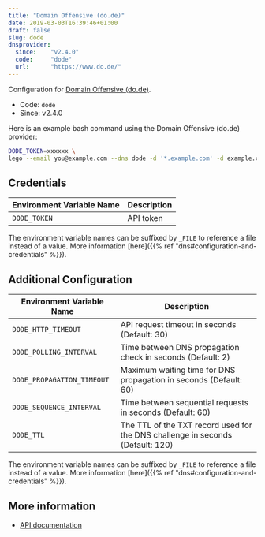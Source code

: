 ```yaml
---
title: "Domain Offensive (do.de)"
date: 2019-03-03T16:39:46+01:00
draft: false
slug: dode
dnsprovider:
  since:    "v2.4.0"
  code:     "dode"
  url:      "https://www.do.de/"
---
```


<!-- THIS DOCUMENTATION IS AUTO-GENERATED. PLEASE DO NOT EDIT. -->
<!-- providers/dns/dode/dode.toml -->
<!-- THIS DOCUMENTATION IS AUTO-GENERATED. PLEASE DO NOT EDIT. -->


Configuration for [Domain Offensive (do.de)](https://www.do.de/).


<!--more-->

- Code: `dode`
- Since: v2.4.0


Here is an example bash command using the Domain Offensive (do.de) provider:

```bash
DODE_TOKEN=xxxxxx \
lego --email you@example.com --dns dode -d '*.example.com' -d example.com run
```




## Credentials

| Environment Variable Name | Description |
|-----------------------|-------------|
| `DODE_TOKEN` | API token |

The environment variable names can be suffixed by `_FILE` to reference a file instead of a value.
More information [here]({{% ref "dns#configuration-and-credentials" %}}).


## Additional Configuration

| Environment Variable Name | Description |
|--------------------------------|-------------|
| `DODE_HTTP_TIMEOUT` | API request timeout in seconds (Default: 30) |
| `DODE_POLLING_INTERVAL` | Time between DNS propagation check in seconds (Default: 2) |
| `DODE_PROPAGATION_TIMEOUT` | Maximum waiting time for DNS propagation in seconds (Default: 60) |
| `DODE_SEQUENCE_INTERVAL` | Time between sequential requests in seconds (Default: 60) |
| `DODE_TTL` | The TTL of the TXT record used for the DNS challenge in seconds (Default: 120) |

The environment variable names can be suffixed by `_FILE` to reference a file instead of a value.
More information [here]({{% ref "dns#configuration-and-credentials" %}}).




## More information

- [API documentation](https://www.do.de/wiki/freie-ssl-tls-zertifikate-ueber-acme/)

<!-- THIS DOCUMENTATION IS AUTO-GENERATED. PLEASE DO NOT EDIT. -->
<!-- providers/dns/dode/dode.toml -->
<!-- THIS DOCUMENTATION IS AUTO-GENERATED. PLEASE DO NOT EDIT. -->
